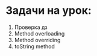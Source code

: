 # Задачи на урок:
1. Проверка дз
2. Method overloading
3. Method overriding
4. toString method








